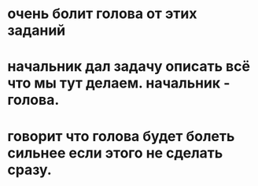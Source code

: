 # очень болит голова от этих заданий
# начальник дал задачу описать всё что мы тут делаем. начальник - голова.
# говорит что голова будет болеть сильнее если этого не сделать сразу.
